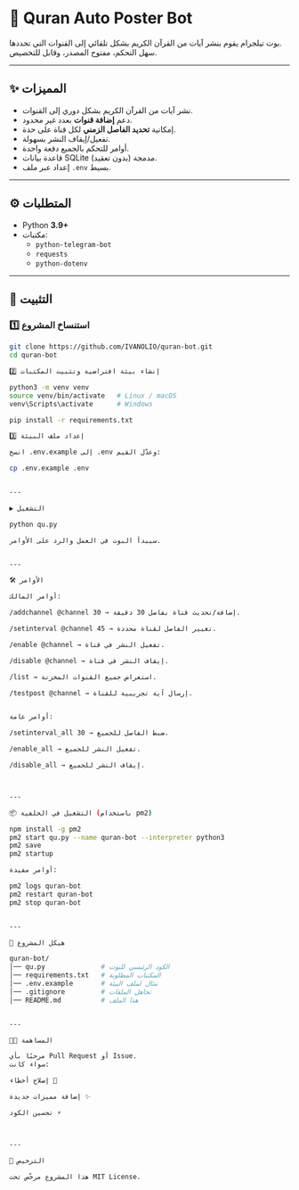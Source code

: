 # 📖 Quran Auto Poster Bot

بوت تيلجرام يقوم بنشر آيات من القرآن الكريم بشكل تلقائي إلى القنوات التي تحددها.  
سهل التحكم، مفتوح المصدر، وقابل للتخصيص.

---

## ✨ المميزات
- نشر آيات من القرآن الكريم بشكل دوري إلى القنوات.
- دعم **إضافة قنوات** بعدد غير محدود.
- إمكانية **تحديد الفاصل الزمني** لكل قناة على حدة.
- تفعيل/إيقاف النشر بسهولة.
- أوامر للتحكم بالجميع دفعة واحدة.
- قاعدة بيانات SQLite مدمجة (بدون تعقيد).
- إعداد عبر ملف `.env` بسيط.

---

## ⚙️ المتطلبات
- Python **3.9+**
- مكتبات:
  - `python-telegram-bot`
  - `requests`
  - `python-dotenv`

---

## 🚀 التثبيت

### 1️⃣ استنساخ المشروع
```bash
git clone https://github.com/IVANOLIO/quran-bot.git
cd quran-bot

2️⃣ إنشاء بيئة افتراضية وتثبيت المكتبات

python3 -m venv venv
source venv/bin/activate   # Linux / macOS
venv\Scripts\activate      # Windows

pip install -r requirements.txt

3️⃣ إعداد ملف البيئة

انسخ .env.example إلى .env وعدّل القيم:

cp .env.example .env


---

▶️ التشغيل

python qu.py

سيبدأ البوت في العمل والرد على الأوامر.


---

🛠️ الأوامر

أوامر المالك:

/addchannel @channel 30 → إضافة/تحديث قناة بفاصل 30 دقيقة.

/setinterval @channel 45 → تغيير الفاصل لقناة محددة.

/enable @channel → تفعيل النشر في قناة.

/disable @channel → إيقاف النشر في قناة.

/list → استعراض جميع القنوات المخزنة.

/testpost @channel → إرسال آية تجريبية للقناة.


أوامر عامة:

/setinterval_all 30 → ضبط الفاصل للجميع.

/enable_all → تفعيل النشر للجميع.

/disable_all → إيقاف النشر للجميع.



---

📦 التشغيل في الخلفية (باستخدام pm2)

npm install -g pm2
pm2 start qu.py --name quran-bot --interpreter python3
pm2 save
pm2 startup

أوامر مفيدة:

pm2 logs quran-bot
pm2 restart quran-bot
pm2 stop quran-bot


---

📁 هيكل المشروع

quran-bot/
│── qu.py              # الكود الرئيسي للبوت
│── requirements.txt   # المكتبات المطلوبة
│── .env.example       # مثال لملف البيئة
│── .gitignore         # تجاهل الملفات
│── README.md          # هذا الملف


---

🧑‍💻 المساهمة

مرحبًا بأي Pull Request أو Issue.
سواء كانت:

إصلاح أخطاء 🐛

إضافة مميزات جديدة ✨

تحسين الكود ⚡



---

📜 الترخيص

هذا المشروع مرخّص تحت MIT License.

